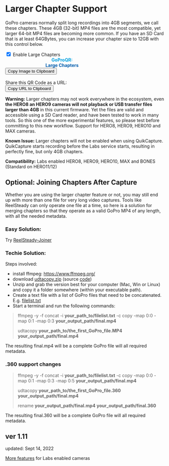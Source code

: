 # Larger Chapter Support

<script src="../../jquery.min.js"></script>
<script src="../../qrcodeborder.js"></script>
<script src="../../html2canvas.min.js"></script>
<style>
        #qrcode{
            width: 100%;
        }
        div{
            width: 100%;
            display: inline-block;
        }
</style>

GoPro cameras normally split long recordings into 4GB segments, we call these chapters. These 4GB (32-bit) MP4 files are the most compatible, yet larger 64-bit MP4 files are becoming more common. If you have an SD Card that is at least 64GBytes, you can increase your chapter size to 12GB with this control below. 

<input type="checkbox" id="lchptrs" name="lchptrs" checked> 
<label for="lchptrs">Enable Large Chapters</label><br>

<div id="qrcode_txt" style="width: 360px">
  <center>
  <div id="qrcode"></div><br>
  <b><font color="#009FDF">GoProQR:</font></b> <em id="qrtext"></em><br>
  <b><font color="#005CAC">Large Chapters <em id="status"></em></font></b>
  </center>
</div>
<button id="copyImg">Copy Image to Clipboard</button>
<br>
<br>
Share this QR Code as a URL: <small id="urltext"></small><br>
<button id="copyBtn">Copy URL to Clipboard</button>

**Warning:** Larger chapters may not work everywhere in the ecosystem, even **the HERO8 an HERO9 cameras will not playback or USB transfer files larger than 4GB** in this current firmware. Yet the files are valid and accessible using a SD Card reader, and have been tested to work in many tools. So this one of the more experimental features, so please test before committing to this new workflow.  Support for HERO8, HERO9, HERO10 and MAX cameras.

**Known Issue:** Larger chapters will not be enabled when using QuikCapture. QuikCapture starts recording before the Labs service starts, resulting in perfectly fine, but only 4GB chapters. 

**Compatibility:** Labs enabled HERO8, HERO9, HERO10, MAX and BONES (Standard on HERO11/12)

## Optional: Joining Chapters After Capture
 
Whether you are using the larger chapter feature or not, you may still end up with more than one file for very long video captures. Tools like ReelSteady can only operate one file at a time, so here is a solution for merging chapters so that they operate as a valid GoPro MP4 of any length, with all the needed metadata.

### Easy Solution:

Try [ReelSteady-Joiner](https://github.com/rubegartor/ReelSteady-Joiner/releases)

### Techie Solution:

Steps involved:
- install ffmpeg: https://www.ffmpeg.org/ 
- download [udtacopy.zip](https://github.com/gopro/labs/tree/master/docs/control/chapters/bin/udtacopy.zip) (source [code](https://github.com/gopro/labs/tree/master/docs/control/chapters/src))
- Unzip and grab the version best for your computer (Mac, Win or Linux) and copy it a folder somewhere (within your executable path).
- Create a text file with a list of GoPro files that need to be concatenated. E.g. [filelist.txt](https://github.com/gopro/labs/tree/master/docs/control/chapters/src/filelist.txt)
- Start a terminal and run the following commands:

>ffmpeg -y -f concat -i **your_path_to/filelist.txt** -c copy -map 0:0 -map 0:1 -map 0:3 **your_output_path/final.mp4**
>
>udtacopy **your_path_to/the_first_GoPro_file.MP4** **your_output_path/final.mp4**

The resulting final.mp4 will be a complete GoPro file will all required metadata.

### .360 support changes

>ffmpeg -y -f concat -i **your_path_to/filelist.txt** -c copy -map 0:0 -map 0:1 -map 0:3 -map 0:5 **your_output_path/final.mp4**
>
>udtacopy **your_path_to/the_first_GoPro_file.360** **your_output_path/final.mp4**
>
>rename **your_output_path/final.mp4** **your_output_path/final.360**

The resulting final.360 will be a complete GoPro file will all required metadata.

 
## ver 1.11
updated: Sept 14, 2022

[More features](..) for Labs enabled cameras

<script>
var once = true;
var qrcode;
var stts = "";
var cmd = "";
var clipcopy = "";
var lasttimecmd = "";
var changed = true;

function makeQR() 
{	
  if(once === true)
  {
    qrcode = new QRCode(document.getElementById("qrcode"), 
    {
      text : "!M64BT=1",
      width : 360,
      height : 360,
      correctLevel : QRCode.CorrectLevel.M
    });
    once = false;
  }
}

function timeLoop()
{
  stts = "Disabled";
  cmd = "!M64BT=0";
  if(document.getElementById("lchptrs") !== null)
  {
    if(document.getElementById("lchptrs").checked === true)
    { 
	  stts = "Enabled";
      cmd = "!M64BT=1";
    }
  }

  qrcode.clear(); 
  qrcode.makeCode(cmd);
  
  
  if(cmd != lasttimecmd)
  {
	changed = true;
	lasttimecmd = cmd;
  }
	
  if(changed === true)
  {
	document.getElementById("status").innerHTML = stts;
	document.getElementById("qrtext").innerHTML = cmd;
	clipcopy = "https://gopro.github.io/labs/control/set/?cmd=" + cmd + "&title=Large%20Chapter%20Control";
	document.getElementById("urltext").innerHTML = clipcopy;
	changed = false;
  }
  
  var t = setTimeout(timeLoop, 50);
}

function myReloadFunction() {
  location.reload();
}


async function copyImageToClipboard() {
    html2canvas(document.querySelector("#qrcode_txt")).then(canvas => canvas.toBlob(blob => navigator.clipboard.write([new ClipboardItem({'image/png': blob})])));
}
async function copyTextToClipboard(text) {
	try {
		await navigator.clipboard.writeText(text);
	} catch(err) {
		alert('Error in copying text: ', err);
	}
}

function setupButtons() {	
    document.getElementById("copyBtn").onclick = function() { 
        copyTextToClipboard(clipcopy);
	};
    document.getElementById("copyImg").onclick = function() { 
        copyImageToClipboard();
	};
}

makeQR();
setupButtons();
timeLoop();

</script>
